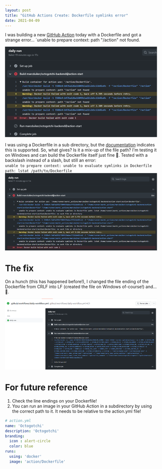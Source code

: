 ```yaml
---
layout: post
title: "GitHub Actions Create: Dockerfile symlinks error"
date: 2021-04-09
---
```


I was building a new [GitHub Action](https://docs.github.com/en/actions/creating-actions/about-actions) today with a Dockerfile and got a strange error... `unable to prepare context: path "/action" not found.


![GitHub execution error message](/images/20210409/20210409_01_ErrorMessage.png)


I was using a Dockerfile in a sub directory, but the [documentation](https://docs.github.com/en/actions/creating-actions/metadata-syntax-for-github-actions#runs-for-docker-actions) indicates this is supported. So, what gives? Is it a mix-up of the file path? I'm testing it on Windows and can build the Dockerfile itself just fine 🤔. Tested with a backslash instead of a slash, but still an error:  
`unable to prepare context: unable to evaluate symlinks in Dockerfile path: lstat /path/to/Dockerfile`  
![GitHub execution error message with symlinks](/images/20210409/20210409_02_ErrorMessage.png)

# The fix

On a hunch (this has happened before!), I changed the file ending of the Dockerfile from CRLF into LF (created the file on Windows of-course!) and... 🎉.


![Working result with a successful Docker build](/images/20210409/20210409_03_Working.png)


# For future reference

1. Check the line endings on your Dockerfile!
2. You can run an image in your GitHub Action in a subdirectory by using the correct path to it. It needs to be relative to the action.yml file!


``` yaml
# action.yml
name: 'Octogotchi'
description: 'Octogotchi'
branding:
  icon : alert-circle
  color: blue
runs:
  using: 'docker'
  image: 'action/Dockerfile'
```